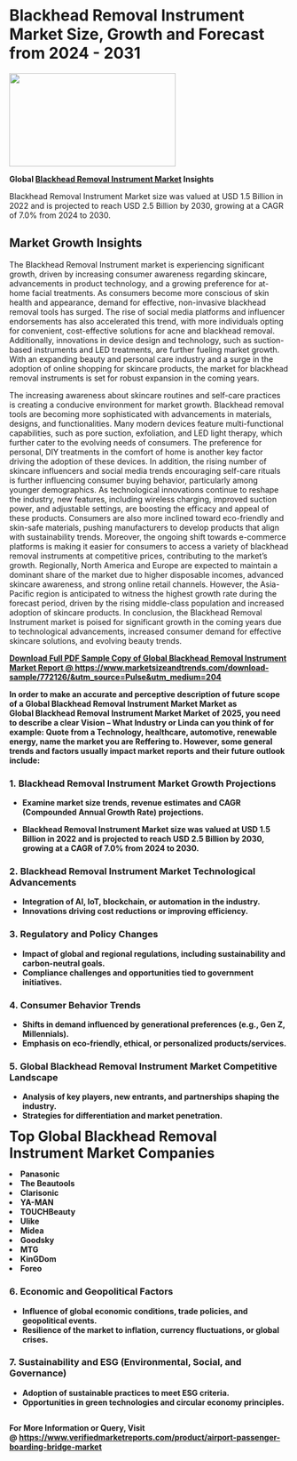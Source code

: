 <H1>Blackhead Removal Instrument Market Size, Growth and Forecast from 2024 - 2031</H1><img class="aligncenter size-medium wp-image-584254" src="https://thirdeyenews.in/wp-content/uploads/2024/09/Global-Market-Research-300x168.jpeg" alt="" width="300" height="168" /><p><strong>Global&nbsp;<a href="https://www.marketsizeandtrends.com/download-sample/772126/&amp;utm_source=Pulse&amp;utm_medium=204">Blackhead Removal Instrument Market</a> Insights</strong></p><p>Blackhead Removal Instrument Market size was valued at USD 1.5 Billion in 2022 and is projected to reach USD 2.5 Billion by 2030, growing at a CAGR of 7.0% from 2024 to 2030.</p><p><h2>Market Growth Insights</h2> <p>The Blackhead Removal Instrument market is experiencing significant growth, driven by increasing consumer awareness regarding skincare, advancements in product technology, and a growing preference for at-home facial treatments. As consumers become more conscious of skin health and appearance, demand for effective, non-invasive blackhead removal tools has surged. The rise of social media platforms and influencer endorsements has also accelerated this trend, with more individuals opting for convenient, cost-effective solutions for acne and blackhead removal. Additionally, innovations in device design and technology, such as suction-based instruments and LED treatments, are further fueling market growth. With an expanding beauty and personal care industry and a surge in the adoption of online shopping for skincare products, the market for blackhead removal instruments is set for robust expansion in the coming years.</p> <p><strong><a href="#"></a></strong></p> <p>The increasing awareness about skincare routines and self-care practices is creating a conducive environment for market growth. Blackhead removal tools are becoming more sophisticated with advancements in materials, designs, and functionalities. Many modern devices feature multi-functional capabilities, such as pore suction, exfoliation, and LED light therapy, which further cater to the evolving needs of consumers. The preference for personal, DIY treatments in the comfort of home is another key factor driving the adoption of these devices. In addition, the rising number of skincare influencers and social media trends encouraging self-care rituals is further influencing consumer buying behavior, particularly among younger demographics. As technological innovations continue to reshape the industry, new features, including wireless charging, improved suction power, and adjustable settings, are boosting the efficacy and appeal of these products. Consumers are also more inclined toward eco-friendly and skin-safe materials, pushing manufacturers to develop products that align with sustainability trends. Moreover, the ongoing shift towards e-commerce platforms is making it easier for consumers to access a variety of blackhead removal instruments at competitive prices, contributing to the market’s growth. Regionally, North America and Europe are expected to maintain a dominant share of the market due to higher disposable incomes, advanced skincare awareness, and strong online retail channels. However, the Asia-Pacific region is anticipated to witness the highest growth rate during the forecast period, driven by the rising middle-class population and increased adoption of skincare products. In conclusion, the Blackhead Removal Instrument market is poised for significant growth in the coming years due to technological advancements, increased consumer demand for effective skincare solutions, and evolving beauty trends. <p><strong><a href="#"></p><p><span class=""><strong>Download Full PDF Sample Copy of Global Blackhead Removal Instrument Market Report</strong> @ <a href="https://www.marketsizeandtrends.com/download-sample/772126/&amp;utm_source=Pulse&amp;utm_medium=204" target="_blank">https://www.marketsizeandtrends.com/download-sample/772126/&amp;utm_source=Pulse&amp;utm_medium=204</a></span></p><p>In order to make an accurate and perceptive description of future scope of a Global&nbsp;Blackhead Removal Instrument Market Market as Global&nbsp;Blackhead Removal Instrument Market Market of 2025, you need to describe a clear Vision &ndash; What Industry or Linda can you think of for example: Quote from a Technology, healthcare, automotive, renewable energy, name the market you are Reffering to. However, some general trends and factors usually impact market reports and their future outlook include:</p><h3>1.&nbsp;<strong>Blackhead Removal Instrument Market Growth Projections</strong></h3><ul><li>Examine market size trends, revenue estimates and CAGR (Compounded Annual Growth Rate) projections.</li><li><p>Blackhead Removal Instrument Market size was valued at USD 1.5 Billion in 2022 and is projected to reach USD 2.5 Billion by 2030, growing at a CAGR of 7.0% from 2024 to 2030.</p></li></ul><h3>2.&nbsp;<strong>Blackhead Removal Instrument Market Technological Advancements</strong></h3><ul><li>Integration of AI, IoT, blockchain, or automation in the industry.</li><li>Innovations driving cost reductions or improving efficiency.</li></ul><h3>3.&nbsp;<strong>Regulatory and Policy Changes</strong></h3><ul><li>Impact of global and regional regulations, including sustainability and carbon-neutral goals.</li><li>Compliance challenges and opportunities tied to government initiatives.</li></ul><h3>4.&nbsp;<strong>Consumer Behavior Trends</strong></h3><ul><li>Shifts in demand influenced by generational preferences (e.g., Gen Z, Millennials).</li><li>Emphasis on eco-friendly, ethical, or personalized products/services.</li></ul><h3>5.&nbsp;<strong>Global Blackhead Removal Instrument Market Competitive Landscape</strong></h3><ul><li>Analysis of key players, new entrants, and partnerships shaping the industry.</li><li>Strategies for differentiation and market penetration.</li></ul><p data-pm-slice="1 1 []"><span style="color: inherit; font-family: inherit; font-size: 25px;">Top Global Blackhead Removal Instrument Market Companies</span></p><div class="" data-test-id=""><p><li>Panasonic</li><li> The Beautools</li><li> Clarisonic</li><li> YA-MAN</li><li> TOUCHBeauty</li><li> Ulike</li><li> Midea</li><li> Goodsky</li><li> MTG</li><li> KinGDom</li><li> Foreo</li></p></div><h3>6.&nbsp;<strong>Economic and Geopolitical Factors</strong></h3><ul><li>Influence of global economic conditions, trade policies, and geopolitical events.</li><li>Resilience of the market to inflation, currency fluctuations, or global crises.</li></ul><h3>7.&nbsp;<strong>Sustainability and ESG (Environmental, Social, and Governance)</strong></h3><ul><li>Adoption of sustainable practices to meet ESG criteria.</li><li>Opportunities in green technologies and circular economy principles.</li></ul><h2><strong style="font-size: 14px;">For More Information or Query, Visit @&nbsp;</strong><a style="background-color: #ffffff; font-size: 14px;" href="https://www.marketsizeandtrends.com/report/blackhead-removal-instrument-market/" target="_blank">https://www.verifiedmarketreports.com/product/airport-passenger-boarding-bridge-market</a></h2>
